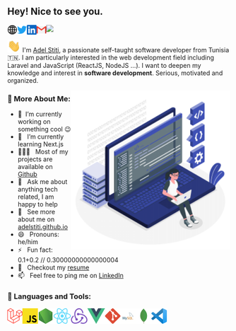<h2>Hey! Nice to see you.</h2>

<a target="_blank" href="https://adelstiti.github.io/">
  <img align="left" alt="Adel Stiti | Website" width="22px" src="https://raw.githubusercontent.com/adelstiti/adelstiti/master/assets/img/site.webp" />
</a>
<a target="_blank" href="https://twitter.com/StitiAdel">
  <img align="left" alt="Adel Stiti | Twitter" width="22px" src="https://raw.githubusercontent.com/adelstiti/adelstiti/master/assets/img/twitter.svg" />
</a>
<a target="_blank" href="https://www.linkedin.com/in/adel-stiti-9ba760158/">
  <img align="left" alt="Adel Stiti | Linkedin" width="22px" src="https://raw.githubusercontent.com/adelstiti/adelstiti/master/assets/img/linkedin.svg" />
</a>
<a target="_blank" href="mailto:adelstiti@gmail.com">
  <img align="left" alt="Mail to Adel Stiti" width="22px" src="https://raw.githubusercontent.com/adelstiti/adelstiti/master/assets/img/gmail.png" />
</a>


![](https://visitor-badge.glitch.me/badge?page_id=adelstiti&right_color=teal)

<img src="https://raw.githubusercontent.com/adelstiti/adelstiti/master/assets/img/Hi.gif" width="30px"> I'm [Adel Stiti](https://adelstiti.github.io/), a passionate self-taught software developer from Tunisia 🇹🇳. I am particularly interested in the web development field including Laravel and JavaScript (ReactJS, NodeJS ...).
I want to deepen my knowledge and interest in **software development**. Serious, motivated and organized.


<img align="right" alt="GIF" src="https://raw.githubusercontent.com/adelstiti/adelstiti/master/assets/img/dev.png" width="360px"/>

### 🧐 More About Me:

- 🔭 &nbsp;I’m currently working on something cool :wink:
- 🌱 &nbsp; I’m currently learning Next.js
- 👨🏻‍💻 &nbsp; Most of my projects are available on [Github](https://github.com/adelstiti?tab=repositories)
- 💬 &nbsp; Ask me about anything tech related, I am happy to help
- 🤝 &nbsp; See more about me on [adelstiti.github.io](https://adelstiti.github.io/)
 - 😄 &nbsp; Pronouns: he/him
 - ⚡ &nbsp;  Fun fact: 0.1+0.2 // 0.30000000000000004
- 📝 &nbsp; Checkout my [resume](https://drive.google.com/file/d/1gneDKlDfsvJpbZhoJtfVTRdEV1xUBu53/view)
- 📫 &nbsp; Feel free to ping me on [LinkedIn](https://www.linkedin.com/in/adel-stiti-9ba760158/)

<!-- [![GitHub adelstiti](https://img.shields.io/github/followers/adelstiti?label=follow&style=social)](https://github.com/adelstiti) -->


### 🔨 Languages and Tools:


<a href="https://laravel.com/" target="_blank"> <img align="left" alt="Laravel" height ="35px"  src="https://raw.githubusercontent.com/adelstiti/adelstiti/master/assets/img/laravel.png"> </a>
<a href="https://developer.mozilla.org/en-US/docs/Web/JavaScript" target="_blank"> <img align="left" alt="JavaScript" height ="35px"  src="https://raw.githubusercontent.com/adelstiti/adelstiti/master/assets/img/js.png"> </a>
<a href="https://nodejs.org/" target="_blank"><img align="left" alt="Node.js" height ="35px" src="https://raw.githubusercontent.com/adelstiti/adelstiti/master/assets/img/node.png"></a>
<a href="https://reactjs.org/" target="_blank"> <img align="left" alt="React" height ="35px" src="https://raw.githubusercontent.com/adelstiti/adelstiti/master/assets/img/react.png"></a>
<a href="https://redux.js.org/" target="_blank"> <img align="left" alt="Redux" height ="35px" src="https://raw.githubusercontent.com/adelstiti/adelstiti/master/assets/img/redux.png"></a>
<a href="https://vuejs.org/" target="_blank"> <img align="left" alt="Vue.js" height ="35px" src="https://raw.githubusercontent.com/adelstiti/adelstiti/master/assets/img/vue.png"></a>
<a href="https://git-scm.com/" target="_blank"> <img src="https://raw.githubusercontent.com/adelstiti/adelstiti/master/assets/img/git.png" align="left" alt="git" height='35px'/> </a>
<a href="https://www.mysql.com/" target="_blank"> <img align="left" alt="MySQL" height ="35px"  src="https://raw.githubusercontent.com/adelstiti/adelstiti/master/assets/img/mysql.png"> </a>
<a href="https://www.mongodb.com/" target="_blank"><img align="left" alt="MongoDB" height ="35px" src="https://raw.githubusercontent.com/adelstiti/adelstiti/master/assets/img/mongodb.webp"></a>
<a href="https://code.visualstudio.com/" target="_blank"><img align="left" alt="Visual Studio Code" height ="35px" src="https://raw.githubusercontent.com/adelstiti/adelstiti/master/assets/img/vscode.png"></a>

<br>
